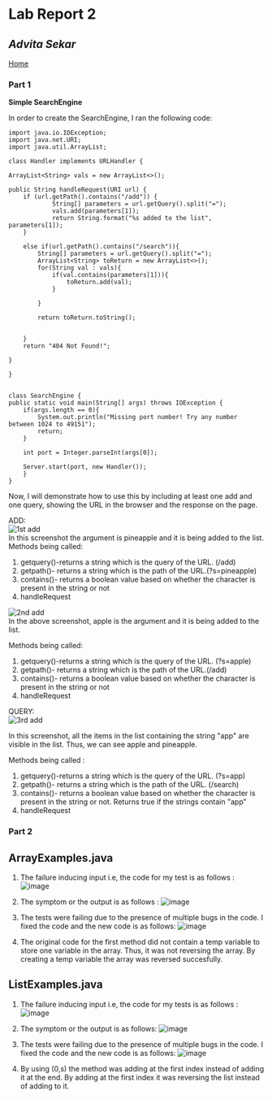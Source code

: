 #  Lab Report 2
## *Advita Sekar*

[Home](index.html)

### Part 1 <br />
**Simple SearchEngine**

In order to create the SearchEngine, I ran the following code: <br />
    
    import java.io.IOException;
    import java.net.URI;
    import java.util.ArrayList;

    class Handler implements URLHandler {

    ArrayList<String> vals = new ArrayList<>(); 

    public String handleRequest(URI url) {
        if (url.getPath().contains("/add")) {
                String[] parameters = url.getQuery().split("=");
                vals.add(parameters[1]); 
                return String.format("%s added to the list", parameters[1]);
        }

        else if(url.getPath().contains("/search")){
            String[] parameters = url.getQuery().split("=");
            ArrayList<String> toReturn = new ArrayList<>(); 
            for(String val : vals){
                if(val.contains(parameters[1])){
                    toReturn.add(val); 
                }

            }
        
            return toReturn.toString(); 

      
        } 
        return "404 Not Found!";
        
    }
    
    }


    class SearchEngine {
    public static void main(String[] args) throws IOException {
        if(args.length == 0){
            System.out.println("Missing port number! Try any number between 1024 to 49151");
            return;
        }

        int port = Integer.parseInt(args[0]);

        Server.start(port, new Handler());
        }
    }

Now, I will demonstrate how to use this by including at least one add and one query, showing the URL in the browser and the response on the page.

ADD:<br />
![1st add](firstss2.png) <br />
In this screenshot the argument is pineapple and it is being added to the list. <br />
Methods being called:
1. getquery()-returns a string which is the query of the URL. (/add)
2. getpath()- returns a string which is the path of the URL.(?s=pineapple)
3. contains()- returns a boolean value based on whether the character is present in the string or not
4. handleRequest



![2nd add](2ndss2.png) <br />
In the above screenshot, apple is the argument and it is being added to the list. <br />

Methods being called:
1. getquery()-returns a string which is the query of the URL. (?s=apple)
2. getpath()- returns a string which is the path of the URL.(/add)
3. contains()- returns a boolean value based on whether the character is present in the string or not
4. handleRequest



QUERY: <br />
![3rd add](3rdss2.png)

In this screenshot, all the items in the list containing the string "app" are visible in the list. Thus, we can see apple and pineapple.

Methods being called :
1. getquery()-returns a string which is the query of the URL. (?s=app)
2. getpath()- returns a string which is the path of the URL. (/search)
3. contains()- returns a boolean value based on whether the character is present in the string or not. Returns true if the strings contain "app"
4. handleRequest




### Part 2 <br />

## ArrayExamples.java
 
 1. The failure inducing input i.e, the code for my test is as follows : <br />
  ![image](4thss2.png)

2. The symptom or the output is as follows :
![image](5thss2.png)

3. The tests were failing due to the presence of multiple bugs in the code. I fixed the code and the new code is as follows:
![image](6thss2.png)

4. The original code for the first method did not contain a temp variable to store one variable in the array. Thus, it was not reversing the array. By creating a temp variable the array was reversed succesfully.


## ListExamples.java

1. The failure inducing input i.e, the code for my tests is as follows : <br />
![image](7thss.png)

2. The symptom or the output is as follows:
![image](8thss2.png)

3. The tests were failing due to the presence of multiple bugs in the code. I fixed the code and the new code is as follows:
![image](9thss2.png)

4. By using (0,s) the method was adding at the first index instead of adding it at the end. By adding at the first index it was reversing the list instead of adding to it.


